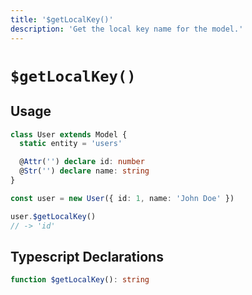 ```yaml
---
title: '$getLocalKey()'
description: 'Get the local key name for the model.'
---
```


# `$getLocalKey()`

## Usage

````ts
class User extends Model {
  static entity = 'users'

  @Attr('') declare id: number
  @Str('') declare name: string
}

const user = new User({ id: 1, name: 'John Doe' })

user.$getLocalKey()
// -> 'id'
````

## Typescript Declarations
````ts
function $getLocalKey(): string
````
